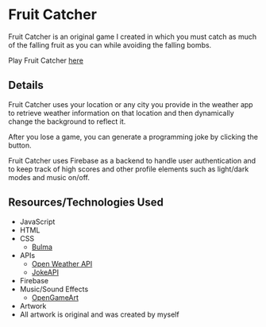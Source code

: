 # Fruit Catcher
Fruit Catcher is an original game I created in which you must catch as much of the falling fruit as you can while avoiding the falling bombs.

Play Fruit Catcher [here](https://hzhang43.github.io/comp426final/)

## Details
Fruit Catcher uses your location or any city you provide in the weather app to retrieve weather information on that location and then dynamically change the background to reflect it.

After you lose a game, you can generate a programming joke by clicking the button.

Fruit Catcher uses Firebase as a backend to handle user authentication and to keep track of high scores and other profile elements such as light/dark modes and music on/off.

## Resources/Technologies Used
* JavaScript
* HTML
* CSS
  *  [Bulma](https://bulma.io/)
* APIs
  * [Open Weather API](https://openweathermap.org/api)
  * [JokeAPI](https://sv443.net/jokeapi/v2/#search-string)
* Firebase
* Music/Sound Effects
  * [OpenGameArt](https://opengameart.org/)
* Artwork
 * All artwork is original and was created by myself  
 
